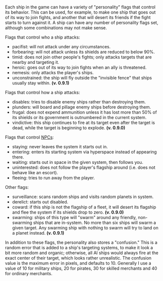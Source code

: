 Each ship in the game can have a variety of "personality" flags that control its behavior. This can be used, for example, to make one ship that goes out of its way to join fights, and another that will desert its friends if the fight starts to turn against it. A ship can have any number of personality flags set, although some combinations may not make sense.

Flags that control who a ship attacks:

* pacifist: will not attack under any circumstances.
* forbearing: will not attack unless its shields are reduced to below 90%.
* timid: does not join other people's fights; only attacks targets that are nearby and targeting it.
* heroic: goes out of its way to join fights when an ally is threatened.
* nemesis: only attacks the player's ships.
* unconstrained: the ship will fly outside the "invisible fence" that ships usually stay within. **(v. 0.9.1)**

Flags that control how a ship attacks:

* disables: tries to disable enemy ships rather than destroying them.
* plunders: will board and pillage enemy ships before destroying them.
* frugal: does not expend ammunition unless it has lost more than 50% of its shields or its government is outnumbered in the current system.
* vindictive: this ship continues to fire at its target even after the target is dead, while the target is beginning to explode. **(v. 0.9.0)**

Flags that control [NPCs](https://github.com/endless-sky/endless-sky/wiki/CreatingMissions#npcs):

* staying: never leaves the system it starts out in.
* entering: enters its starting system via hyperspace instead of appearing there.
* waiting: starts out in space in the given system, then follows you.
* uninterested: does not follow the player's flagship around (i.e. does not behave like an escort).
* fleeing: tries to run away from the player.

Other flags:

* surveillance: scans random ships and visits random planets in system.
* derelict: starts out disabled.
* coward: if this ship is not the flagship of a fleet, it will desert its flagship and flee the system if its shields drop to zero. **(v. 0.9.0)**
* swarming: ships of this type will "swarm" around any friendly, non-swarming ships that are in-system. No more than six ships will swarm a given target. Any swarming ship with nothing to swarm will try to land on a planet instead. **(v. 0.9.1)**

In addition to these flags, the personality also stores a "confusion." This is a random error that is added to a ship's targeting systems, to make it look a bit more random and organic; otherwise, all AI ships would always fire at the exact center of their target, which looks rather unrealistic. The confusion value is the maximum error in pixels, and defaults to 10. Generally I use a value of 10 for military ships, 20 for pirates, 30 for skilled merchants and 40 for ordinary merchants.
